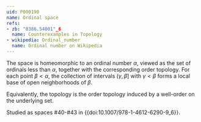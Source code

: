 ```yaml
---
uid: P000190
name: Ordinal space
refs:
- zb: "0386.54001"_6
  name: Counterexamples in Topology
- wikipedia: Ordinal_number
  name: Ordinal number on Wikipedia
---
```


The space is homeomorphic to an ordinal number $\alpha$, viewed as the set of ordinals less than $\alpha$, together with the corresponding order topology.  For each point $\beta<\alpha$, the collection of intervals $(\gamma,\beta]$ with $\gamma<\beta$ forms a local base of open neighborhoods of $\beta$.

Equivalently, the topology is the order topology induced by a well-order on the underlying set.

Studied as spaces #40-#43 in {{doi:10.1007/978-1-4612-6290-9_6}}.
